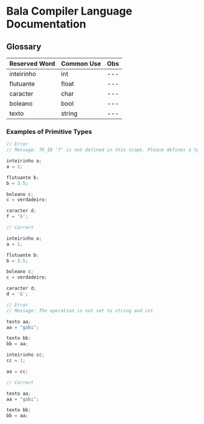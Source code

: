 # Bala Compiler Language Documentation 

## Glossary

| Reserved Word | Common Use | Obs |
|--- |--- |--- |
| inteirinho | int | --- |
| flutuante | float | --- |
| caracter | char | --- |
| boleano | bool | --- |
| texto | string | --- |


### Examples of Primitive Types

```cpp
// Error
// Message: TK_ID 'f' is not defined in this scope. Please defines a type to 'f'.

inteirinho a;
a = 1;

flutuante b;
b = 3.5;

boleano c;
c = verdadeiro;

caracter d;
f = 'G';
```

```cpp
// Correct

inteirinho a;
a = 1;

flutuante b;
b = 3.5;

boleano c;
c = verdadeiro;

caracter d;
d = 'G';
```

```cpp
// Error
// Message: The operation is not set to string and int

texto aa;
aa = "gabi";

texto bb;
bb = aa;

inteirinho cc;
cc = 1;

aa = cc;
```

```cpp
// Correct

texto aa;
aa = "gabi";

texto bb;
bb = aa;
```